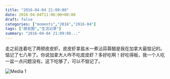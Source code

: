 ```yaml
---
title: "2016-04-04 21:09:08"
date: 2016-04-04T11:00:00+08:00
draft: false
categories: ["moments","2016","2016-04"]
tags: ["朋友圈","生活记录"]
summary: "2016-04-04 21:09:08..."
---
```


走之前连着吃了两顿皮皮虾。皮皮虾拿盐水一煮沾蒜蓉醋是我在加拿大最惦记的。惦记了七八年了。你说加拿大人咋不吃皮皮虾？多好吃啊！好吃得板，我一个人吃一盆一点问题没有。这下吃够了，可以不惦记了。

![Media 1](/Moments/photos/2016-04-04/201604042109080.jpg)


